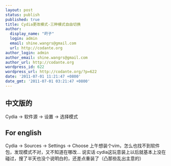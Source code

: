 ```yaml
---
layout: post
status: publish
published: true
title: Cydia更改模式-三种模式自由切换
author:
  display_name: "莳子"
  login: admin
  email: shine.wangrs@gmail.com
  url: http://codante.org
author_login: admin
author_email: shine.wangrs@gmail.com
author_url: http://codante.org
wordpress_id: 622
wordpress_url: http://codante.org/?p=622
date: '2011-07-01 11:21:47 +0800'
date_gmt: '2011-07-01 03:21:47 +0800'
---
```


## 中文版的

Cydia -&gt; 软件源 -&gt; 设置 -&gt; 选择模式

## For english

Cydia -&gt; Sources -&gt; Settings -&gt; Choose
上午想装个vim，怎么也找不到软件包，发现模式不对，又不知道在哪改... 说实话 cydia这玩意装上以后就基本上没在碰过，搜了半天也没个说明白的，还差点重装了（凸那些乱出主意的）